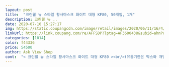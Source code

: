 ```yaml
---
layout: post 
title:  "크린웰 뉴 스타일 황사마스크 화이트 대형 KF80, 50개입, 1개" 
description: 크린웰 뉴 ..
date: 2020-07-10 15:27:17 
img: https://static.coupangcdn.com/image/retail/images/2020/06/11/16/4/9d8bd79d-958e-4eb6-9e65-5770d8a66ce9.jpg 
linkUrl: https://link.coupang.com/re/AFFSDP?lptag=AF3600438&subid=ahnPublicAsk&pageKey=1692674384&itemId=2881979758&vendorItemId=70871089769&traceid=V0-113-31242db772c3efa8 
categories: [1014] 
color: f44336 
price: 54500 
author: Ask View Shop 
cont:  "< 크린웰 뉴 스타일 황사마스크 화이트 대형 KF80 ><br/>(유통기한은 박스와 개별 봉투에 나와있네요)<br/>(이지마스크는 착용했을 때 엄청 컸거든요)<br/>(저희 가족은 다 잘 맞아요)<br/>킵스 마스크보다는 크린웰 뉴 마스크가 사이즈가 조금 커요!<br/>+) 유통기한은 2023.<br/>06.<br/>10으로 아주 넉넉해요<br/>+) 제가 가장 선호하는 마스크는 킵스 마스크인데<br/>16일저녁 쿠팡파티가 있었지만 암것도 못건졌어요.<br/><br/>17일 오전 9시쯤 비말마스크도 많이 샀으니 다른곳 안끼웃거리고 그냥 생각없이 들어갔는데 장바구니에서 뜨더라구요.<br/> 두세번 보고 결제가 됐네요.<br/><br/>50매를 57430원에 구매했으니<br/>6월 15일 저녁 7시쯤에 계속 떠 있어서<br/>KF80라서 그런가 확실히 KF94 마스크들보다 얇아요<br/>kf80은 없어서 사이즈고민도 했지만 취소안되고 배송시작이라 그냥 받았어요.<br/><br/>KF94가 효과는 제일 좋겠지만 더워져서 역시 많이 답답하더라구요<br/><br/>제가 턱이 짧은편이에요(일회용도 아이ㄹㅅ도 좀크고 아동용 맞아요)<br/>가끔 열심히 새로고침하다가 마스크가 보여도<br/>가로 길이는 비슷하지만<br/>가방에 비상용으로 들고 다니기에도 좋고<br/>결재금액<br/> -57430(1매당 약1150원)<br/>결제할 때 자꾸 품절이라고 나와서 구매하기 어려웠는데<br/>고리를 이용해 착용할 수 있도록 마스크 고리도 끈에 같이 끼워져있더라구요<br/>공적마스크(1500원) 보다는 저렴해요<br/>공적마스크로 들어오는 브랜드면 괜찮은 마스크일 것 같아서 구매했어요<br/>구매<br/> -6/17 pm 954<br/>구매Tip<br/> - 비번결제 고객센터 확인해보니  고액이나 다른환경에서의 결제 시도 때 비번확인 과정을 거칠수도 있다는데 정확한 기준은 확인해 주기 어렵다네요 결국 복불복이란 얘기 같아요 암튼 저처럼 결제 때 너무 열받지 마시구 안되면 쉬어가는 여유가 건강에 도움이 되실 듯요<br/>구매에 도움이 되셨음 해요<br/>그래도 그나마 조금이라도 얇은 KF80을 구매해서 좋아요!!<br/>그래서 가격이 공적보단 싸긴 하지만 쿠팡 다른 제품들과 비교할때 좀 비싼 감이 있어요<br/>그래서 기념으로 한장까봅니다^^<br/>그리고 마스크 50매가 각각 하나씩 개별포장이라서<br/>기대보다 사이즈가 작다고 느낄 수도 있을 것 같아요<br/>날이 더워져 kf 80 필요하던 찰라 구매되어서 좋네요<br/>남성분들도 괜찮을 것 같구요<br/>뉴크린웰은 94로 몇번 착용해 봤는데 솔직히 아주 좋다고 느끼진 못했어요  재질적인 면도 약간 뻣뻣하고 장시간 착용시에 통증도 좀 있구요 80은 좀 더 낫길... <br/><br/>대형은 얼굴을 다덮어서 너무큰데 크린웰 대형도 크지만 쬐금 덜큰 느낌입니다.<br/><br/>더워도 마스크는 꼭 쓰고 다녀야하니까<br/>또 가격변동이 심해요 저 결제하고  다시 들어가봤더니 83000원으로 되어있구 오늘 오후에는 6만원대로 되어있더라구요 급하신거 아님 구매에 좀 더 신중할 필요도 있을듯요.<br/>.<br/><br/>마감처리도 깔끔하구요<br/>마스크 개수도 꼼꼼하게 세어봤는데 50장 딱 맞게 들어있었어요!<br/>마스크가 입에 닿지 않아서 좋아요<br/>마스크가 필요한 지인에게 드려서 사용해보지는 못했지만<br/>배송<br/> -6/18<br/>배송과정 중에 박스가 구겨지고 눌려서 찌그러진 부분들은 있었어요<br/>비말차단용 마스크처럼(KF<br/> -ad) 아주 가볍고 얇은건 아니지만<br/>상품평에 크기가 대체로 크다고 나오던대 제가 써본 바로는<br/>새로고침 없이 바로 쉽게 구매했어요!<br/>새벽배송받고 아침7시에 일어나자마자 뜯어보고 착용해봤어요ㅋ 세수도 안한사진이라 양해를^^<br/>아주 오랜만에 마스크를 구매할 수 있어서 좋았어요!<br/>아침에 마스크를 꺼낼 때 다른 마스크에 손이 닿지 않으니<br/>안에 있는 마스크들은 각각 개별포장이라 괜찮더라구요<br/>암튼 더운날이지만 크린웰 착용하시고  건강들 챙기셔요^^<br/>앞에선 턱까지 덮어 큰느낌인데 옆에선 덜큰느낌이네요.<br/><br/>약간 많지만 그래도 50매를 구매해서 좋네요ㅎ<br/>얇은 쿠팡 비닐로만 포장되어 와서 그런가<br/>얇지만 마스크가 많이 흐물거리지도 않고<br/>엄청 크다는 이지 마스크가 가로 21cm라고 되어있던데<br/>열심히 마스크를 쓰고 다니고 있어요<br/>오래만에 kf마스크가 뜬지라 뭐라도 잡고싶었지만  뜬금없이 3만원대 상품에 비번을 찍으라질 않나... <br/><br/>웰ㅋㅅ와 사이즈비교를 하고 싶지만 대형이 없는관계로 전에 다있소에서 산 하이가드마스크와 사이즈 비교해보니 그것보단 조금작은느낌이에요.<br/><br/>이번에 구매한 크린웰 마스크를 사용해보니<br/>이제 날씨가 너무 많이 더워져서 마스크 쓰고 다니기 답답하고 힘들지만<br/>이지 마스크가 크린웰 마스크보다 착용했을 때 훨씬 크게 느껴졌어요<br/>이지처럼 큰 마스크를 원하시는 분들에게는<br/>이지팜<br/> -모나리자<br/> -뉴크린웰 순의 크기 순위인거 같네요<br/>이지팜만 결제 되었지만  집에 있는 관계로 취소하고 어제 뜬금없이 뉴크린웰 결제 되었어요  여전히 비번확인 거쳤지만 쉽게 결젝까지  갔습니다 어제는 상품 잠깐 푼거 같아요 운 좋게 얻어 걸린거겠죠<br/>저녁에 구매했는데 로켓와우 새벽배송이라 새벽 23시쯤 도착했어요<br/>저녁에 장바구니 있는 거 새고 하다 우연히 결제 완료 되었어요 사실 15일 마스크파티때 계속 결제시도하다가  비번 확인 걸려 결제에서 계속 퉝기고 장바구니에만 담아 뒀었어요<br/>저도 51장들었네요 ㅋㅋ<br/>저희는 크린웰 마스크가 넉넉하게 잘 맞아서 좋은데<br/>전날엔 비싸고 양도 많아 그냥 구경만하다가... <br/><br/>접히는 라인이 좀 더 안쪽까지 깊고 넓게 잡혀서 그런지<br/>정말 열받아서 TT 갑자기  원터치결제 후 계속 비번 확인이 걸리는지지문인식으로 해놨는데도 결국 결제 도중 계속 튕기더라구요 그 이후로 크리넥스스타일 마스크도 계속 비번확인 때문에 결제 싱패했어요  저만 그런 걸까요<br/>조금 더 위생적이네요!<br/>주위분들과 나누어 쓸려구요<br/>중형이 사고싶지만  기약이 없겠죠?<br/>지금도 서울 경기는 확진자가 계속 나오고 있어서<br/>착용해보니 여성분들이 쓰기에는 충분히 넉넉한 사이즈입니다<br/>처음 뜯으니 살짝 냄새가 나는데 80 이라그런지 두께도 좀 얇고 안쪽촉감은 매끈매끈 부드러워요.<br/><br/>쿠팡에서 구매한 코멧이나 탐사마스크 보다는 비싸지만<br/>크린웰 마스크 KF94를 공적마스크로 한 번 구매했었어요<br/>크린웰 마스크가 마스크를 열었을 때<br/>크린웰 마스크는 코로나 전에는 몰랐던 브랜드인데<br/>크린웰 마스크의 가로 길이는 20.<br/>9cm이고 세로 폭은 7.<br/>9cm라고 상세페이지에 나왔있네요<br/>하지만 크게 망가진 것도 아니고<br/>한 장에 약 1150원이라<br/>한시간 넘게 새고를했지만 다 꽝ㅠ<br/>" 
---
```

